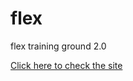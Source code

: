 # flex 

flex training ground 2.0

[Click here to check the site](https://s2k-web.github.io/flex/)

